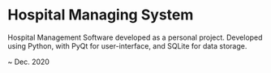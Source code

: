 # Hospital Managing System
 
Hospital Management Software developed as a personal project. Developed using Python, with PyQt for user-interface, and SQLite for data storage.

~ Dec. 2020
